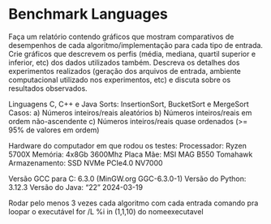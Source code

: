 # Benchmark Languages

Faça um relatório contendo gráficos que mostram comparativos de desempenhos de cada
algoritmo/implementação para cada tipo de entrada. Crie gráficos que descrevem os perfis
(média, mediana, quartil superior e inferior, etc) dos dados utilizados também. Descreva os
detalhes dos experimentos realizados (geração dos arquivos de entrada, ambiente computacional utilizado nos experimentos, etc) e discuta sobre os resultados observados.

Linguagens C, C++ e Java
Sorts: InsertionSort, BucketSort e MergeSort
Casos: 
a) Números inteiros/reais aleatórios
b) Números inteiros/reais em ordem não-ascendente
c) Números inteiros/reais quase ordenados (>= 95% de valores em ordem)

Hardware do computador em que rodou os testes:
Processador: Ryzen 5700X
Memória: 4x8Gb 3600Mhz
Placa Mãe: MSI MAG B550 Tomahawk
Armazenamento: SSD NVMe PCIe4.0 NV7000

Versão GCC para C: 6.3.0 (MinGW.org GGC-6.3.0-1)
Versão do Python: 3.12.3
Versão do Java: “22” 2024-03-19

Rodar pelo menos 3 vezes cada algoritmo com cada entrada
comando pra loopar o executável
for /L %i in (1,1,10) do nomeexecutavel
